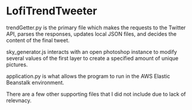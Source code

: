 # LofiTrendTweeter

trendGetter.py is the primary file which makes the requests to the Twitter API, parses the responses, updates local JSON files, and decides the content of the final tweet.

sky_generator.js interacts with an open photoshop instance to modify several values of the first layer to create a specified amount of unique pictures.

application.py is what allows the program to run in the AWS Elastic Beanstalk environment.

There are a few other supporting files that I did not include due to lack of relevnacy.
